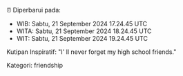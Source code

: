 ⏰ Diperbarui pada:
- WIB: Sabtu, 21 September 2024 17.24.45 UTC
- WITA: Sabtu, 21 September 2024 18.24.45 UTC
- WIT: Sabtu, 21 September 2024 19.24.45 UTC

Kutipan Inspiratif:
"I' ll never forget my high school friends."


Kategori: friendship

